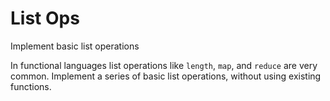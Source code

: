 # List Ops

Implement basic list operations

In functional languages list operations like `length`, `map`, and
`reduce` are very common. Implement a series of basic list operations, without using existing functions.
